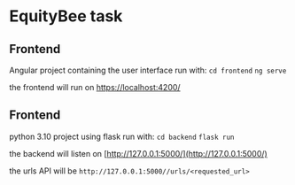 ﻿# EquityBee task



## Frontend
Angular project containing the user interface
run with:
`cd frontend`
 `ng serve` 

the frontend will run on  [https://localhost:4200/](https://localhost:4200/)

## Frontend
python 3.10 project using flask
run with:
`cd backend`
 `flask run ` 

the backend will listen on  [http://127.0.0.1:5000/](http://127.0.0.1:5000/)

the urls API will be `http://127.0.0.1:5000//urls/<requested_url>`

